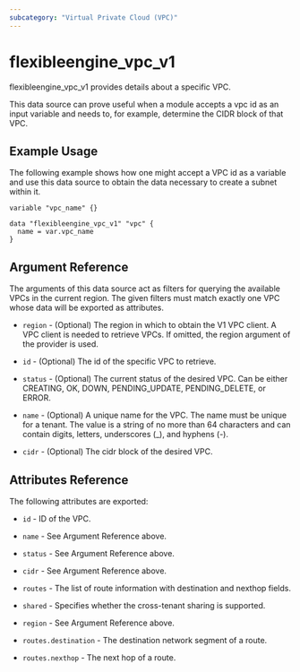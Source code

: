 ```yaml
---
subcategory: "Virtual Private Cloud (VPC)"
---
```


# flexibleengine_vpc_v1

flexibleengine_vpc_v1 provides details about a specific VPC.

This data source can prove useful when a module accepts a vpc id as an input variable and needs to, for example,
determine the CIDR block of that VPC.

## Example Usage

The following example shows how one might accept a VPC id as a variable and use this data source to
obtain the data necessary to create a subnet within it.

```hcl
variable "vpc_name" {}

data "flexibleengine_vpc_v1" "vpc" {
  name = var.vpc_name
}
```

## Argument Reference

The arguments of this data source act as filters for querying the available VPCs in the current region.
The given filters must match exactly one VPC whose data will be exported as attributes.

* `region` - (Optional) The region in which to obtain the V1 VPC client. A VPC client is needed to retrieve VPCs.
  If omitted, the region argument of the provider is used.

* `id` - (Optional) The id of the specific VPC to retrieve.

* `status` - (Optional) The current status of the desired VPC. Can be either CREATING, OK, DOWN, PENDING_UPDATE,
  PENDING_DELETE, or ERROR.

* `name` - (Optional) A unique name for the VPC. The name must be unique for a tenant. The value is a string of
  no more than 64 characters and can contain digits, letters, underscores (_), and hyphens (-).

* `cidr` - (Optional) The cidr block of the desired VPC.

## Attributes Reference

The following attributes are exported:

* `id` - ID of the VPC.

* `name` -  See Argument Reference above.

* `status` - See Argument Reference above.

* `cidr` - See Argument Reference above.

* `routes` - The list of route information with destination and nexthop fields.

* `shared` - Specifies whether the cross-tenant sharing is supported.

* `region` - See Argument Reference above.

* `routes.destination` - The destination network segment of a route.

* `routes.nexthop` - The next hop of a route.
